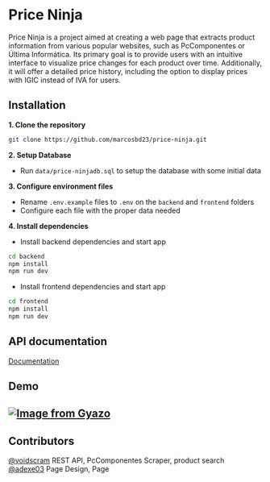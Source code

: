 
# Price Ninja

Price Ninja is a project aimed at creating a web page that extracts product information from various popular websites, such as PcComponentes or Última Informática. Its primary goal is to provide users with an intuitive interface to visualize price changes for each product over time. Additionally, it will offer a detailed price history, including the option to display prices with IGIC instead of IVA for users.

## Installation

**1. Clone the repository**

```bash
git clone https://github.com/marcosbd23/price-ninja.git
```

**2. Setup Database**

- Run `data/price-ninjadb.sql` to setup the database with some initial data

**3. Configure environment files**
- Rename `.env.example` files to `.env` on the `backend` and `frontend` folders
- Configure each file with the proper data needed

**4. Install dependencies**

- Install backend dependencies and start app
```bash
cd backend
npm install
npm run dev
```

- Install frontend dependencies and start app
```bash
cd frontend
npm install
npm run dev
```
## API documentation

[Documentation](https://documenter.getpostman.com/view/16447291/2sA3BuUo5S)
## Demo

[![Image from Gyazo](https://i.gyazo.com/7e72d9142aa4cab2625b04a7f63b66d8.gif)](https://gyazo.com/7e72d9142aa4cab2625b04a7f63b66d8)
---
## Contributors
[@voidscram](https://github.com/voidcram) REST API, PcComponentes Scraper, product search\
[@adexe03](https://github.com/adexe03) Page Design, Page
